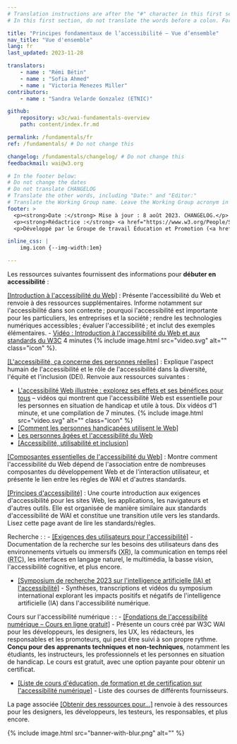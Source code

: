 ```yaml
---
# Translation instructions are after the "#" character in this first section. They are comments that do not show up in the web page. You do not need to translate the instructions after "#".
# In this first section, do not translate the words before a colon. For example, do not translate "title:". Do translate the text after "title:"

title: "Principes fondamentaux de l’accessibilité – Vue d’ensemble"
nav_title: "Vue d'ensemble"
lang: fr
last_updated: 2023-11-28

translators:
    - name : "Rémi Bétin"
    - name : "Sofia Ahmed"
    - name : "Victoria Menezes Miller"
contributors:
    - name : "Sandra Velarde Gonzalez (ETNIC)"

github:
    repository: w3c/wai-fundamentals-overview
    path: content/index.fr.md

permalink: /fundamentals/fr
ref: /fundamentals/ # Do not change this

changelog: /fundamentals/changelog/ # Do not change this
feedbackmail: wai@w3.org

# In the footer below:
# Do not change the dates
# Do not translate CHANGELOG
# Translate the other words, including "Date:" and "Editor:"
# Translate the Working Group name. Leave the Working Group acronym in English.
footer: >
  <p><strong>Date :</strong> Mise à jour : 8 août 2023. CHANGELOG.</p>
  <p><strong>Rédactrice :</strong> <a href="https://www.w3.org/People/Shawn/">Shawn Lawton Henry</a>.</p>
  <p>Développé par le Groupe de travail Éducation et Promotion (<a href="http://www.w3.org/WAI/EO/">EOWG</a>).</p>

inline_css: |
    img.icon {--img-width:1em}

---
```


Les ressources suivantes fournissent des informations pour **débuter en accessibilité** :

[[Introduction à l'accessibilité du Web]](/fundamentals/accessibility-intro/)
:   Présente l'accessibilité du Web et renvoie à des ressources supplémentaires. Informe notamment sur l'accessibilité dans son contexte ; pourquoi l'accessibilité est importante pour les particuliers, les entreprises et la société ; rendre les technologies numériques accessibles ; évaluer l'accessibilité ; et inclut des exemples élémentaires.
    - [Vidéo : Introduction à l'accessibilité du Web et aux standards du W3C](/videos/standards-and-benefits/) 4 minutes {% include image.html src="video.svg" alt="" class="icon" %}.


[[L'accessibilité, ça concerne des personnes réelles]](/people/)
:   Explique l'aspect humain de l'accessibilité et le rôle de l'accessibilité dans la diversité, l'équité et l'inclusion (DEI). Renvoie aux ressources suivantes :
-   [L'accessibilité Web illustrée : explorez ses effets et ses bénéfices pour tous](/perspective-videos/) &ndash; vidéos qui montrent que l'accessibilité Web est essentielle pour les personnes en situation de handicap et utile à tous. Dix vidéos d'1 minute, et une compilation de 7 minutes. {% include image.html src="video.svg" alt="" class="icon" %}
-   [[Comment les personnes handicapées utilisent le Web]](/people-use-web/)<!-- , [Videos of How People with Disabilities Use the Web](/people-use-web/) Eighteen 2+minute videos, and 3 compliations {% include image.html src="video.svg" alt="" class="icon" %} -->
-   [Les personnes âgées et l'accessibilité du Web](/older-users/)
-   [[Accessibilité, utilisabilité et inclusion]](/fundamentals/accessibility-usability-inclusion/)

[[Composantes essentielles de l'accessibilité du Web]](/fundamentals/components/)
:   Montre comment l'accessibilité du Web dépend de l'association entre de nombreuses composantes du développement Web et de l'interaction utilisateur, et présente le lien entre les règles de WAI et d'autres standards.

[[Principes d'accessibilité]](/fundamentals/accessibility-principles/)
:   Une courte introduction aux exigences d'accessibilité pour les sites Web, les applications, les navigateurs et d'autres outils. Elle est organisée de manière similaire aux standards d'accessibilité de WAI et constitue une transition utile vers les standards. Lisez cette page avant de lire les standards/règles.

Recherche :
:   -   [[Exigences des utilisateurs pour l'accessibilité]](/research/user-requirements/) - Documentation de la recherche sur les besoins des utilisateurs dans des environnements virtuels ou immersifs (<abbr lang="en" title="eXtended Reality">XR</abbr>), la communication en temps réel (<abbr lang="en" title="Real-time communication">RTC</abbr>), les interfaces en langage naturel, le multimédia, la basse vision, l'accessibilité cognitive, et plus encore.
-   [[Symposium de recherche 2023 sur l'intelligence artificielle (IA) et l'accessibilité]](/research/ai2023/) - Synthèses, transcriptions et vidéos du symposium international explorant les impacts positifs et négatifs de l'intelligence artificielle (IA) dans l'accessibilité numérique.

Cours sur l'accessibilité numérique :
:   -   [[Fondations de l'accessibilité numérique – Cours en ligne gratuit]](/fundamentals/foundations-course/) - Présente un cours créé par W3C WAI pour les développeurs, les designers, les UX, les rédacteurs, les responsables et les promoteurs, qui peut être suivi à son propre rythme. **Conçu pour des apprenants techniques et non-techniques**, notamment les étudiants, les instructeurs, les professionnels et les personnes en situation de handicap. Le cours est gratuit, avec une option payante pour obtenir un certificat.
-   [[Liste de cours d'éducation, de formation et de certification sur l'accessibilité numérique]](/courses/list/) - Liste des courses de différents fournisseurs.

La page associée [[Obtenir des ressources pour…]](/roles/) renvoie à des ressources pour les designers, les développeurs, les testeurs, les responsables, et plus encore.

{% include image.html src="banner-with-blur.png" alt="" %}
